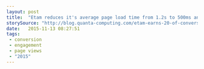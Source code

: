 ```yaml
---
layout: post
title:  "Etam reduces it's average page load time from 1.2s to 500ms and increased conversions by 20%, time on site by 21%, and pages viewed per visit by 28%."
storySource: "http://blog.quanta-computing.com/etam-earns-20-of-conversion-by-optimising-its-online-store/"
date:   2015-11-13 08:27:51
tags:
 - conversion
 - engagement
 - page views
 - "2015"
---
```

